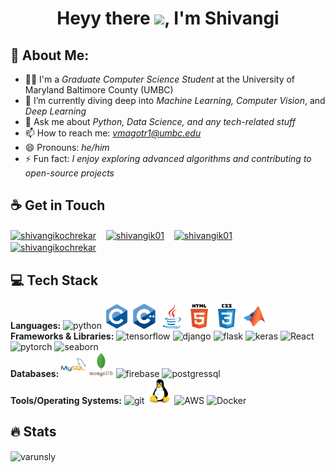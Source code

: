 
<h1 align="center">Heyy there <img src="https://media.giphy.com/media/hvRJCLFzcasrR4ia7z/giphy.gif" width="40">, I'm Shivangi</h1>

<h2 align="left"> 💫 About Me: </h2>

- 👨‍💻 I'm a *Graduate Computer Science Student* at the University of Maryland Baltimore County (UMBC)
- 🌱 I’m currently diving deep into *Machine Learning, Computer Vision*, and *Deep Learning*
- 💬 Ask me about *Python, Data Science, and any tech-related stuff*
- 📫 How to reach me: *vmagotr1@umbc.edu*
- 😄 Pronouns: *he/him*
- ⚡ Fun fact: *I enjoy exploring advanced algorithms and contributing to open-source projects*
<h2 align="left">☕ Get in Touch</h2>
<p align="left">
    <a href="https://www.linkedin.com/in/shivangikochrekar/" target="_blank"><img align="center" src="https://img.shields.io/badge/LinkedIn-0077B5?style=for-the-badge&logo=linkedin&logoColor=white" alt="shivangikochrekar" /></a>
    &nbsp;&nbsp;
    <a href="https://leetcode.com/shivangik01/" target="_blank"><img align="center" src="https://img.shields.io/badge/LeetCode-FFA116?style=for-the-badge&logo=leetcode&logoColor=white" alt="shivangik01"/></a>
    &nbsp;&nbsp;
    <a href="https://www.hackerrank.com/shivangik01" target="_blank"><img align="center" src="https://img.shields.io/badge/-Hackerrank-2EC866?style=for-the-badge&logo=HackerRank&logoColor=white" alt="shivangik01" /></a>
    &nbsp;&nbsp;
    <a href="https://www.kaggle.com/shivangikochrekar" target="_blank"><img align="center" src="https://img.shields.io/badge/Kaggle-035a7d?style=for-the-badge&logo=kaggle&logoColor=white" alt="shivangikochrekar" /></a>
  
</p>

<h2 align="left">💻 Tech Stack</h2>
<p align="left"> 
<b> Languages:</b>
    <img src='https://cdn.jsdelivr.net/gh/devicons/devicon/icons/python/python-original.svg' alt="python" width="40" height="40">
    <img src="https://raw.githubusercontent.com/devicons/devicon/master/icons/c/c-original.svg" alt="c" width="40" height="40"/> 
    <img src="https://raw.githubusercontent.com/devicons/devicon/master/icons/cplusplus/cplusplus-original.svg" alt="cplusplus" width="40" height="40"/>
    <img src="https://raw.githubusercontent.com/devicons/devicon/master/icons/java/java-original.svg" alt="java" width="40" height="40" />
    <img src="https://raw.githubusercontent.com/devicons/devicon/master/icons/html5/html5-original-wordmark.svg" alt="html5" width="40" height="40"/>
    <img src="https://raw.githubusercontent.com/devicons/devicon/master/icons/css3/css3-original-wordmark.svg" alt="css3" width="40" height="40"/> 
    <img src="https://raw.githubusercontent.com/devicons/devicon/master/icons/matlab/matlab-original.svg" alt="matlab" width="40" height="40"/>
<br>
<b>Frameworks & Libraries:</b>
    <img src='https://cdn.jsdelivr.net/gh/devicons/devicon/icons/tensorflow/tensorflow-original.svg' alt="tensorflow" width="40" height="40">
    <img src='https://cdn.jsdelivr.net/gh/devicons/devicon/icons/django/django-original.svg' alt="django" width="40" height="40">
    <img src='https://cdn.jsdelivr.net/gh/devicons/devicon/icons/flask/flask-original.svg' alt="flask" width="40" height="40">
    <img src='https://cdn.jsdelivr.net/gh/devicons/devicon/icons/keras/keras-original.svg' alt="keras" width="40" height="40">
    <img src="https://cdn.jsdelivr.net/gh/devicons/devicon/icons/react/react-original-wordmark.svg" title="React" alt="React" width="40" height="40"/>
    <img src='https://cdn.jsdelivr.net/gh/devicons/devicon/icons/pytorch/pytorch-original.svg' alt="pytorch" width="40" height="40">
  <img src="https://seaborn.pydata.org/_images/logo-mark-lightbg.svg" alt="seaborn" width="40" height="40"/>
<br>
<b>Databases: </b>   
    <img src="https://raw.githubusercontent.com/devicons/devicon/master/icons/mysql/mysql-original-wordmark.svg" alt="mysql" width="40" height="40"/>
    <img src="https://raw.githubusercontent.com/devicons/devicon/master/icons/mongodb/mongodb-original-wordmark.svg" alt="mongodb" width="40" height="40"/>  
    <img src="https://www.vectorlogo.zone/logos/firebase/firebase-icon.svg" alt="firebase" width="40" height="40" />
    <img src="https://www.vectorlogo.zone/logos/postgresql/postgresql-ar21.svg" alt="postgressql" width="40" height="40" />
    
<br>
<b>Tools/Operating Systems:</b>
<img src="https://www.vectorlogo.zone/logos/git-scm/git-scm-icon.svg" alt="git" width="40" height="40"/>
<img src="https://raw.githubusercontent.com/devicons/devicon/master/icons/linux/linux-original.svg" alt="linux" width="40" height="40"/> 
<img src="https://www.vectorlogo.zone/logos/amazon_aws/amazon_aws-ar21.svg" alt="AWS" width="40" height="40"/>
<img src="https://www.vectorlogo.zone/logos/docker/docker-ar21.svg" alt="Docker" width="40" height="40"/>

</p>

<h2 align="left"> 🔥 Stats</h2>
<img align="center" src="https://streak-stats.demolab.com?user=varunsly&theme=highcontrast&hide_border=true&mode=weekly" alt="varunsly"/>          




<img src="https://komarev.com/ghpvc/?username=varunsly&style=flat-square&color=blue" alt=""/>
